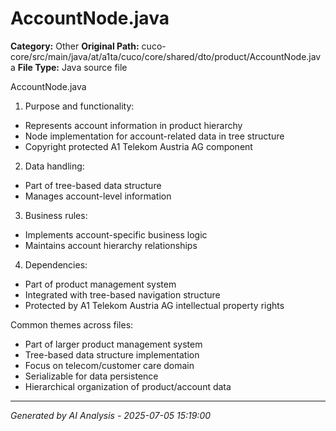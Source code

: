 # AccountNode.java

**Category:** Other
**Original Path:** cuco-core/src/main/java/at/a1ta/cuco/core/shared/dto/product/AccountNode.java
**File Type:** Java source file

AccountNode.java
1. Purpose and functionality:
- Represents account information in product hierarchy
- Node implementation for account-related data in tree structure
- Copyright protected A1 Telekom Austria AG component

2. Data handling:
- Part of tree-based data structure
- Manages account-level information

3. Business rules:
- Implements account-specific business logic
- Maintains account hierarchy relationships

4. Dependencies:
- Part of product management system
- Integrated with tree-based navigation structure
- Protected by A1 Telekom Austria AG intellectual property rights

Common themes across files:
- Part of larger product management system
- Tree-based data structure implementation
- Focus on telecom/customer care domain
- Serializable for data persistence
- Hierarchical organization of product/account data

---
*Generated by AI Analysis - 2025-07-05 15:19:00*
